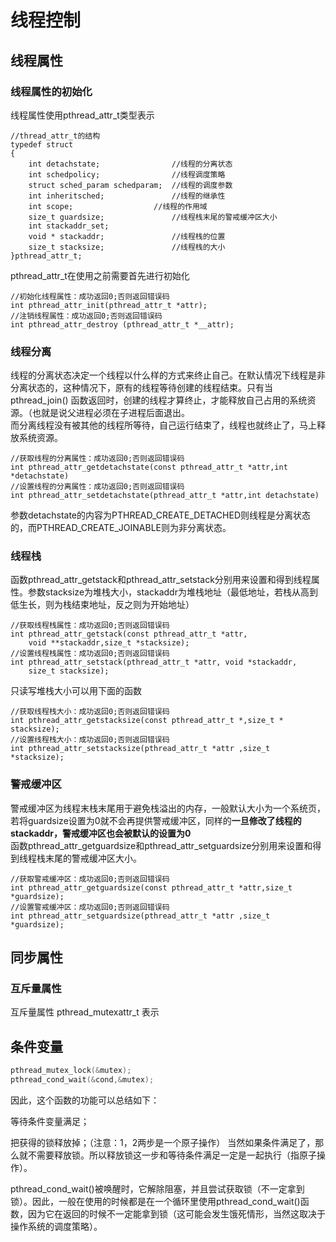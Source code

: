 
# 线程控制

## 线程属性
### 线程属性的初始化
线程属性使用pthread_attr_t类型表示
```
//thread_attr_t的结构
typedef struct
{
	int detachstate;				//线程的分离状态
	int schedpolicy;				//线程调度策略
	struct sched_param schedparam;	//线程的调度参数
	int inheritsched;				//线程的继承性
	int scope;					//线程的作用域
	size_t guardsize;				//线程栈末尾的警戒缓冲区大小
	int stackaddr_set;				
	void * stackaddr;				//线程栈的位置
	size_t stacksize;				//线程栈的大小
}pthread_attr_t;
```
pthread_attr_t在使用之前需要首先进行初始化
```
//初始化线程属性：成功返回0;否则返回错误码
int pthread_attr_init(pthread_attr_t *attr);
//注销线程属性：成功返回0;否则返回错误码
int pthread_attr_destroy (pthread_attr_t *__attr);
```
### 线程分离
线程的分离状态决定一个线程以什么样的方式来终止自己。在默认情况下线程是非分离状态的，这种情况下，原有的线程等待创建的线程结束。只有当pthread_join() 函数返回时，创建的线程才算终止，才能释放自己占用的系统资源。（也就是说父进程必须在子进程后面退出。</br>
而分离线程没有被其他的线程所等待，自己运行结束了，线程也就终止了，马上释放系统资源。
```
//获取线程的分离属性：成功返回0;否则返回错误码
int pthread_attr_getdetachstate(const pthread_attr_t *attr,int *detachstate)
//设置线程的分离属性：成功返回0;否则返回错误码
int pthread_attr_setdetachstate(pthread_attr_t *attr,int detachstate)
```
参数detachstate的内容为PTHREAD_CREATE_DETACHED则线程是分离状态的，而PTHREAD_CREATE_JOINABLE则为非分离状态。

### 线程栈
函数pthread_attr_getstack和pthread_attr_setstack分别用来设置和得到线程属性。参数stacksize为堆栈大小，stackaddr为堆栈地址（最低地址，若栈从高到低生长，则为栈结束地址，反之则为开始地址）
```
//获取线程栈属性：成功返回0;否则返回错误码
int pthread_attr_getstack(const pthread_attr_t *attr,
	void **stackaddr,size_t *stacksize);
//设置线程栈属性：成功返回0;否则返回错误码
int pthread_attr_setstack(pthread_attr_t *attr, void *stackaddr,
	size_t stacksize);
```
只读写堆栈大小可以用下面的函数
```
//获取线程栈大小：成功返回0;否则返回错误码
int pthread_attr_getstacksize(const pthread_attr_t *,size_t * stacksize);
//设置线程栈大小：成功返回0;否则返回错误码
int pthread_attr_setstacksize(pthread_attr_t *attr ,size_t *stacksize);
```
### 警戒缓冲区
警戒缓冲区为线程末栈末尾用于避免栈溢出的内存，一般默认大小为一个系统页，若将guardsize设置为0就不会再提供警戒缓冲区，同样的**一旦修改了线程的stackaddr，警戒缓冲区也会被默认的设置为0**</br>
函数pthread_attr_getguardsize和pthread_attr_setguardsize分别用来设置和得到线程栈末尾的警戒缓冲区大小。
```
//获取警戒缓冲区：成功返回0;否则返回错误码
int pthread_attr_getguardsize(const pthread_attr_t *attr,size_t *guardsize);
//设置警戒缓冲区：成功返回0;否则返回错误码
int pthread_attr_setguardsize(pthread_attr_t *attr ,size_t *guardsize);
```
## 同步属性
### 互斥量属性
互斥量属性 pthread_mutexattr_t 表示



## 条件变量

```c++
pthread_mutex_lock(&mutex);
pthread_cond_wait(&cond,&mutex);
```

因此，这个函数的功能可以总结如下：

等待条件变量满足；
 
把获得的锁释放掉；（注意：1，2两步是一个原子操作）
当然如果条件满足了，那么就不需要释放锁。所以释放锁这一步和等待条件满足一定是一起执行（指原子操作）。
 
 pthread_cond_wait()被唤醒时，它解除阻塞，并且尝试获取锁（不一定拿到锁）。因此，一般在使用的时候都是在一个循环里使用pthread_cond_wait()函数，因为它在返回的时候不一定能拿到锁（这可能会发生饿死情形，当然这取决于操作系统的调度策略）。